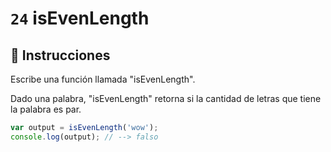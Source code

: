 # `24` isEvenLength

## 📝 Instrucciones

Escribe una función llamada "isEvenLength".

Dado una palabra, "isEvenLength" retorna si la cantidad de letras que tiene la palabra es par.

```Javascript
var output = isEvenLength('wow');
console.log(output); // --> falso
```